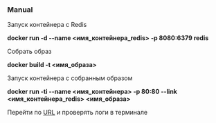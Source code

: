### Manual 
Запуск контейнера с Redis

__docker run -d --name <имя_контейнера_redis> -p 8080:6379 redis__

Собрать образ

__docker build -t <имя_образа>__

Запуск контейнера с собранным образом

__docker run -ti --name <имя_контейнера> -p 80:80 --link <имя_контейнера_redis> <имя_образа>__

Перейти по [URL](http://127.0.0.1/)  и проверять логи в терминале

